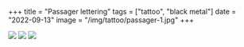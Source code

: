 +++
title = "Passager lettering"
tags = ["tattoo", "black metal"]
date = "2022-09-13"
image = "/img/tattoo/passager-1.jpg"
+++

![](/img/tattoo/passager-1.jpg)
![](/img/tattoo/passager-2.jpg)
![](/img/tattoo/passager-3.jpg)
